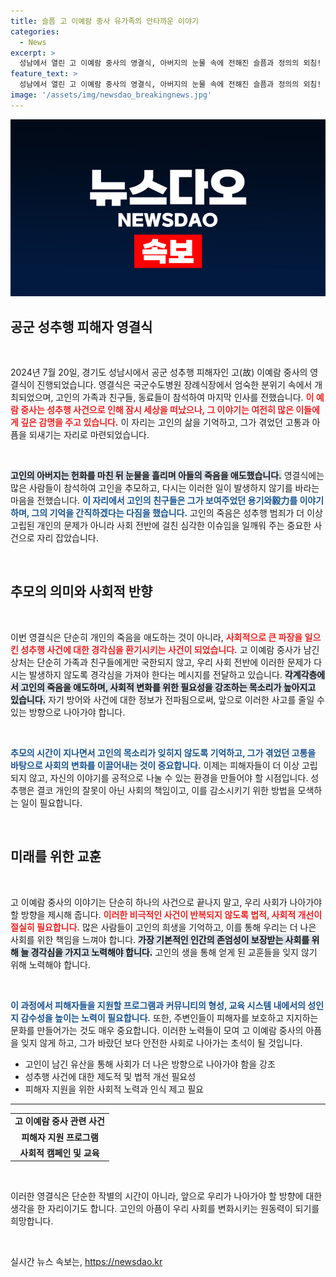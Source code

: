 ```yaml
---
title: 슬픔 고 이예람 중사 유가족의 안타까운 이야기
categories:
  - News
excerpt: >
  성남에서 열린 고 이예람 중사의 영결식, 아버지의 눈물 속에 전해진 슬픔과 정의의 외침! 그 이야기를 확인해보세요.
feature_text: >
  성남에서 열린 고 이예람 중사의 영결식, 아버지의 눈물 속에 전해진 슬픔과 정의의 외침! 그 이야기를 확인해보세요.
image: '/assets/img/newsdao_breakingnews.jpg'
---
```


<p><img src="/assets/img/newsdao_breakingnews.jpg" alt="firstkoreanews 속보" /></p>

<h2 data-ke-size="size26">공군 성추행 피해자 영결식</h2>

<p data-ke-size="size16">&nbsp;</p>

<p data-ke-size="size16">2024년 7월 20일, 경기도 성남시에서 공군 성추행 피해자인 고(故) 이예람 중사의 영결식이 진행되었습니다. 영결식은 국군수도병원 장례식장에서 엄숙한 분위기 속에서 개최되었으며, 고인의 가족과 친구들, 동료들이 참석하여 마지막 인사를 전했습니다. <b><span style="color: #ee2323;">이 예람 중사는 성추행 사건으로 인해 잠시 세상을 떠났으나, 그 이야기는 여전히 많은 이들에게 깊은 감명을 주고 있습니다.</span></b> 이 자리는 고인의 삶을 기억하고, 그가 겪었던 고통과 아픔을 되새기는 자리로 마련되었습니다.</p>

<p data-ke-size="size16">&nbsp;</p>

<p><b><span style="background-color: #21538527;">고인의 아버지는 헌화를 마친 뒤 눈물을 흘리며 아들의 죽음을 애도했습니다.</span></b> 영결식에는 많은 사람들이 참석하여 고인을 추모하고, 다시는 이러한 일이 발생하지 않기를 바라는 마음을 전했습니다. <b><span style="color: #1a5490;">이 자리에서 고인의 친구들은 그가 보여주었던 용기와毅力를 이야기하며, 그의 기억을 간직하겠다는 다짐을 했습니다.</span></b> 고인의 죽음은 성추행 범죄가 더 이상 고립된 개인의 문제가 아니라 사회 전반에 걸친 심각한 이슈임을 일깨워 주는 중요한 사건으로 자리 잡았습니다.</p></p>

<p data-ke-size="size16">&nbsp;</p>

<h2 data-ke-size="size26">추모의 의미와 사회적 반향</h2>

<p data-ke-size="size16">&nbsp;</p>

<p data-ke-size="size16">이번 영결식은 단순히 개인의 죽음을 애도하는 것이 아니라, <b><span style="color: #ee2323;">사회적으로 큰 파장을 일으킨 성추행 사건에 대한 경각심을 환기시키는 사건이 되었습니다.</span></b> 고 이예람 중사가 남긴 상처는 단순히 가족과 친구들에게만 국한되지 않고, 우리 사회 전반에 이러한 문제가 다시는 발생하지 않도록 경각심을 가져야 한다는 메시지를 전달하고 있습니다. <b><span style="background-color: #21538527;">각계각층에서 고인의 죽음을 애도하며, 사회적 변화를 위한 필요성을 강조하는 목소리가 높아지고 있습니다.</span></b> 자기 방어와 사건에 대한 정보가 전파됨으로써, 앞으로 이러한 사고를 줄일 수 있는 방향으로 나아가야 합니다.</p>

<p data-ke-size="size16">&nbsp;</p>

<p><b><span style="color: #1a5490;">추모의 시간이 지나면서 고인의 목소리가 잊히지 않도록 기억하고, 그가 겪었던 고통을 바탕으로 사회의 변화를 이끌어내는 것이 중요합니다.</span></b> 이제는 피해자들이 더 이상 고립되지 않고, 자신의 이야기를 공적으로 나눌 수 있는 환경을 만들어야 할 시점입니다. 성추행은 결코 개인의 잘못이 아닌 사회의 책임이고, 이를 감소시키기 위한 방법을 모색하는 일이 필요합니다.</p></p>

<p data-ke-size="size16">&nbsp;</p>

<h2 data-ke-size="size26">미래를 위한 교훈</h2>

<p data-ke-size="size16">&nbsp;</p>

<p data-ke-size="size16">고 이예람 중사의 이야기는 단순히 하나의 사건으로 끝나지 말고, 우리 사회가 나아가야 할 방향을 제시해 줍니다. <b><span style="color: #ee2323;">이러한 비극적인 사건이 반복되지 않도록 법적, 사회적 개선이 절실히 필요합니다.</span></b> 많은 사람들이 고인의 희생을 기억하고, 이를 통해 우리는 더 나은 사회를 위한 책임을 느껴야 합니다. <b><span style="background-color: #21538527;">가장 기본적인 인간의 존엄성이 보장받는 사회를 위해 늘 경각심을 가지고 노력해야 합니다.</span></b> 고인의 생을 통해 얻게 된 교훈들을 잊지 않기 위해 노력해야 합니다.</p>

<p data-ke-size="size16">&nbsp;</p>

<p><b><span style="color: #1a5490;">이 과정에서 피해자들을 지원할 프로그램과 커뮤니티의 형성, 교육 시스템 내에서의 성인지 감수성을 높이는 노력이 필요합니다.</span></b> 또한, 주변인들이 피해자를 보호하고 지지하는 문화를 만들어가는 것도 매우 중요합니다. 이러한 노력들이 모여 고 이예람 중사의 아픔을 잊지 않게 하고, 그가 바랐던 보다 안전한 사회로 나아가는 초석이 될 것입니다.</p></p>

<ul>
    <li>고인이 남긴 유산을 통해 사회가 더 나은 방향으로 나아가야 함을 강조</li>
    <li>성추행 사건에 대한 제도적 및 법적 개선 필요성</li>
    <li>피해자 지원을 위한 사회적 노력과 인식 제고 필요</li>
</ul>

<hr>

<table style="width: 100%">
    <tr>
        <td style="text-align: center; height: 17px;"><b>고 이예람 중사 관련 사건</b></td>
    </tr>
    <tr>
        <td style="text-align: center; height: 17px;"><b>피해자 지원 프로그램</b></td>
    </tr>
    <tr>
        <td style="text-align: center; height: 17px;"><b>사회적 캠페인 및 교육</b></td>
    </tr>
</table>

<p data-ke-size="size16">&nbsp;</p>

<p data-ke-size="size16">이러한 영결식은 단순한 작별의 시간이 아니라, 앞으로 우리가 나아가야 할 방향에 대한 생각을 한 자리이기도 합니다. 고인의 아픔이 우리 사회를 변화시키는 원동력이 되기를 희망합니다.</p>

<p data-ke-size="size16">&nbsp;</p>
실시간 뉴스 속보는, <a href="https://newsdao.kr" rel="dofollow">https://newsdao.kr</a>


